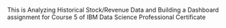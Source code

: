 This is Analyzing Historical Stock/Revenue Data and Building a Dashboard assignment for Course 5 of IBM Data Science Professional Certificate
